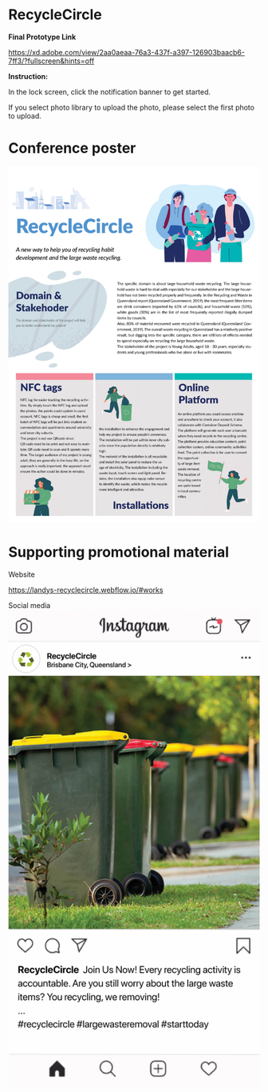 # RecycleCircle
**Final Prototype Link**

https://xd.adobe.com/view/2aa0aeaa-76a3-437f-a397-126903baacb6-7ff3/?fullscreen&hints=off 

**Instruction:**

In the lock screen, click the notification banner to get started.

If you select photo library to upload the photo, please select the first photo to upload.

# Conference poster 
![poster](https://github.com/LandyRR/RecycleCircle/blob/main/Conference%20poster.jpg?raw=true)

# Supporting promotional material
Website

https://landys-recyclecircle.webflow.io/#works 

Social media
![social](https://github.com/LandyRR/RecycleCircle/blob/main/social%20media.jpg?raw=true)
